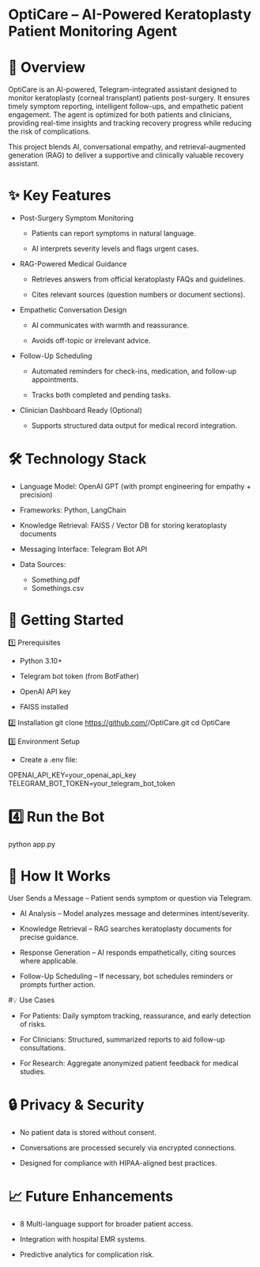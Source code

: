 # OptiCare – AI-Powered Keratoplasty Patient Monitoring Agent
# 📌 Overview

OptiCare is an AI-powered, Telegram-integrated assistant designed to monitor keratoplasty (corneal transplant) patients post-surgery. It ensures timely symptom reporting, intelligent follow-ups, and empathetic patient engagement. The agent is optimized for both patients and clinicians, providing real-time insights and tracking recovery progress while reducing the risk of complications.

This project blends AI, conversational empathy, and retrieval-augmented generation (RAG) to deliver a supportive and clinically valuable recovery assistant.

# ✨ Key Features

* Post-Surgery Symptom Monitoring

  * Patients can report symptoms in natural language.

  * AI interprets severity levels and flags urgent cases.

* RAG-Powered Medical Guidance

  * Retrieves answers from official keratoplasty FAQs and guidelines.

  * Cites relevant sources (question numbers or document sections).

* Empathetic Conversation Design

  * AI communicates with warmth and reassurance.

  * Avoids off-topic or irrelevant advice.

* Follow-Up Scheduling

  * Automated reminders for check-ins, medication, and follow-up appointments.

  * Tracks both completed and pending tasks.

* Clinician Dashboard Ready (Optional)

  * Supports structured data output for medical record integration.

# 🛠️ Technology Stack

* Language Model: OpenAI GPT (with prompt engineering for empathy + precision)

* Frameworks: Python, LangChain

* Knowledge Retrieval: FAISS / Vector DB for storing keratoplasty documents

* Messaging Interface: Telegram Bot API

* Data Sources:

  * Something.pdf
  * Somethings.csv

# 🚀 Getting Started
1️⃣ Prerequisites

* Python 3.10+

* Telegram bot token (from BotFather)

* OpenAI API key

* FAISS installed


2️⃣ Installation
git clone https://github.com/<your-username>/OptiCare.git
cd OptiCare


3️⃣ Environment Setup

* Create a .env file:

OPENAI_API_KEY=your_openai_api_key
TELEGRAM_BOT_TOKEN=your_telegram_bot_token


# 4️⃣ Run the Bot
python app.py

# 🧠 How It Works

User Sends a Message – Patient sends symptom or question via Telegram.

* AI Analysis – Model analyzes message and determines intent/severity.

* Knowledge Retrieval – RAG searches keratoplasty documents for precise guidance.

* Response Generation – AI responds empathetically, citing sources where applicable.

* Follow-Up Scheduling – If necessary, bot schedules reminders or prompts further action.

#💡 Use Cases

* For Patients: Daily symptom tracking, reassurance, and early detection of risks.

* For Clinicians: Structured, summarized reports to aid follow-up consultations.

* For Research: Aggregate anonymized patient feedback for medical studies.

# 🔒 Privacy & Security

* No patient data is stored without consent.

* Conversations are processed securely via encrypted connections.

* Designed for compliance with HIPAA-aligned best practices.

# 📈 Future Enhancements

* 8 Multi-language support for broader patient access.

* Integration with hospital EMR systems.

* Predictive analytics for complication risk.
